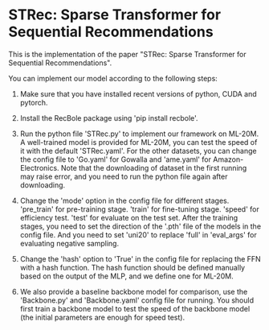 # STRec: Sparse Transformer for Sequential Recommendations

This is the implementation of the paper "STRec: Sparse Transformer for Sequential Recommendations".

You can implement our model according to the following steps:

1. Make sure that you have installed recent versions of python, CUDA and pytorch.

2. Install the RecBole package using 'pip install recbole'.

3. Run the python file 'STRec.py' to implement our framework on ML-20M. A well-trained model is provided for ML-20M, you can  test the speed of it with the default 'STRec.yaml'. For the other datasets, you can change the config file to 'Go.yaml' for Gowalla and 'ame.yaml' for Amazon-Electronics. Note that the downloading of dataset in the first running may raise error, and you need to run the python file again after downloading.

4. Change the 'mode' option in the config file for different stages.
    'pre_train' for pre-training stage.
    'train' for fine-tuning stage.
    'speed' for efficiency test.
    'test' for evaluate on the test set.
    After the training stages, you need to set the direction of the '.pth' file of the models in the config file. And you need to set 'uni20' to replace 'full' in 'eval_args' for evaluating negative sampling.
   
5. Change the 'hash' option to 'True' in the config file for replacing the FFN with a hash function. The hash function should be defined manually based on the output of the MLP, and we define one for ML-20M.

6. We also provide a baseline backbone model for comparison, use the 'Backbone.py' and 'Backbone.yaml' config file for running. You should first train a backbone model to test the speed of the backbone model (the initial parameters are enough for speed test). 

